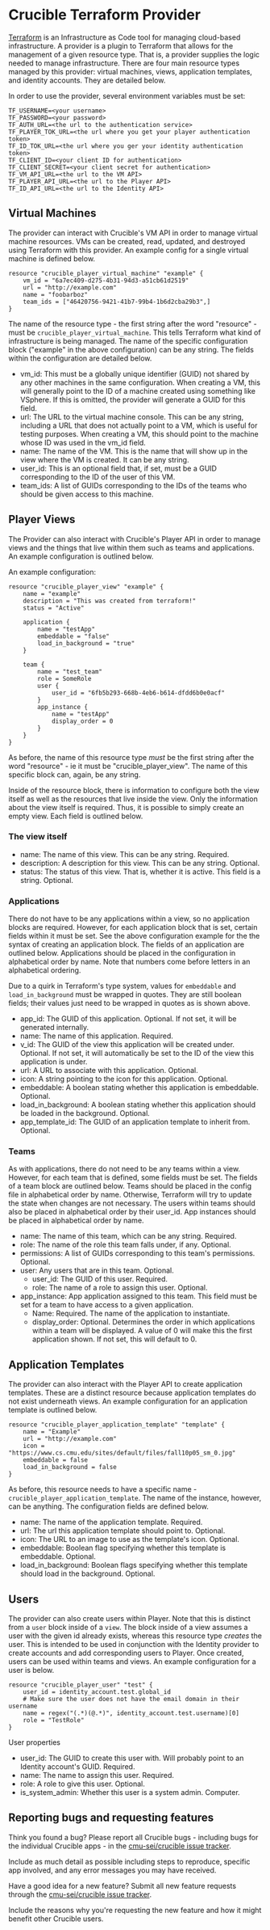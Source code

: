 # Crucible Terraform Provider

[Terraform](https://www.terraform.io/) is an Infrastructure as Code tool for managing cloud-based infrastructure. A provider is a plugin to Terraform that allows for the management of a given resource type. That is, a provider supplies the logic needed to manage infrastructure. There are four main resource types managed by this provider: virtual machines, views, application templates, and identity accounts. They are detailed below.

In order to use the provider, several environment variables must be set:
``` 
TF_USERNAME=<your username>
TF_PASSWORD=<your password>
TF_AUTH_URL=<the url to the authentication service>
TF_PLAYER_TOK_URL=<the url where you get your player authentication token>
TF_ID_TOK_URL=<the url where you ger your identity authentication token>
TF_CLIENT_ID=<your client ID for authentication>
TF_CLIENT_SECRET=<your client secret for authentication>
TF_VM_API_URL=<the url to the VM API>
TF_PLAYER_API_URL=<the url to the Player API>
TF_ID_API_URL=<the url to the Identity API>
``` 

## Virtual Machines

The provider can interact with Crucible's VM API in order to manage virtual machine resources. VMs can be created, read, updated, and destroyed using Terraform with this provider. An example config for a single virtual machine is defined below.

```
resource "crucible_player_virtual_machine" "example" {
	vm_id = "6a7ec409-d275-4b31-94d3-a51cb61d2519"
	url = "http://example.com"
	name = "foobarboz"
	team_ids = ["46420756-9421-41b7-99b4-1b6d2cba29b3",]
}
```
The name of the resource type - the first string after the word "resource" - must be `crucible_player_virtual_machine`. This tells Terraform what kind of infrastructure is being managed. The name of the specific configuration block ("example" in the above configuration) can be any string. The fields within the configuration are detailed below.

<ul>
<li> vm_id: This must be a globally unique identifier (GUID) not shared by any other machines in the same configuration. When creating a VM, this will generally point to the ID of a machine created using something like VSphere. If this is omitted, the provider will generate a GUID for this field. 
<li> url: The URL to the virtual machine console. This can be any string, including a URL that does not actually point to a VM, which is useful for testing purposes. When creating a VM, this should point to the machine whose ID was used in the vm_id field.
<li> name: The name of the VM. This is the name that will show up in the view where the VM is created. It can be any string.
<li> user_id: This is an optional field that, if set, must be a GUID corresponding to the ID of the user of this VM.
<li> team_ids: A list of GUIDs corresponding to the IDs of the teams who should be given access to this machine.
</ul>

## Player Views

The Provider can also interact with Crucible's Player API in order to manage views and the things that live within them such as teams and applications. An example configuration is outlined below. 

An example configuration:
```
resource "crucible_player_view" "example" {
	name = "example"
	description = "This was created from terraform!"
	status = "Active"

	application	{
		name = "testApp"
		embeddable = "false"
		load_in_background = "true"
	}

	team {
		name = "test_team"
		role = SomeRole
		user {
			user_id = "6fb5b293-668b-4eb6-b614-dfdd6b0e0acf"
		}
		app_instance {
			name = "testApp"
			display_order = 0
		}
	}
}
```
As before, the name of this resource type _must_ be the first string after the word "resource" - ie it must be "crucible_player_view". The name of this specific block can, again, be any string.

Inside of the resource block, there is information to configure both the view itself as well as the resources that live inside the view. Only the information about the view itself is required. Thus, it is possible to simply create an empty view. Each field is outlined below.

### The view itself
<ul>
<li> name: The name of this view. This can be any string. Required.
<li> description: A description for this view. This can be any string. Optional.
<li> status: The status of this view. That is, whether it is active. This field is a string. Optional.
</ul>

### Applications
There do not have to be any applications within a view, so no application blocks are required. However, for each application block that is set, certain fields within it must be set. See the above configuration example for the the syntax of creating an application block. The fields of an application are outlined below. Applications should be placed in the configuration in alphabetical order by name. Note that numbers come before letters in an alphabetical ordering. 

Due to a quirk in Terraform's type system, values for `embeddable` and `load_in_background` must be wrapped in quotes. They are still boolean fields; their values just need to be wrapped in quotes as is shown above.

<ul>
<li> app_id: The GUID of this application. Optional. If not set, it will be generated internally.
<li> name: The name of this application. Required.
<li> v_id: The GUID of the view this application will be created under. Optional. If not set, it will automatically be set to the ID of the view this application is under.
<li> url: A URL to associate with this application. Optional.
<li> icon: A string pointing to the icon for this application. Optional.
<li> embeddable: A boolean stating whether this application is embeddable. Optional.
<li> load_in_background: A boolean stating whether this application should be loaded in the background. Optional.
<li> app_template_id: The GUID of an application template to inherit from. Optional.
</ul> 

### Teams
As with applications, there do not need to be any teams within a view. However, for each team that is defined, some fields must be set. The fields of a team block are outlined below. Teams should be placed in the config file in alphabetical order by name. Otherwise, Terraform will try to update the state when changes are not necessary. The users within teams should also be placed in alphabetical order by their user_id. App instances should be placed in alphabetical order by name.
<ul>
<li> name: The name of this team, which can be any string. Required.
<li> role: The name of the role this team falls under, if any. Optional.
<li> permissions: A list of GUIDs corresponding to this team's permissions. Optional.
<li> user: Any users that are in this team. Optional.
	<ul>
	<li> user_id: The GUID of this user. Required.
	<li> role: The name of a role to assign this user. Optional.
	</ul>
<li> app_instance: App application assigned to this team. This field must be set for a team to have access to a given application.
	<ul>
	<li> Name: Required. The name of the application to instantiate.
	<li> display_order: Optional. Determines the order in which applications within a team will be displayed. A value of 0 will make this the first application shown. If not set, this will default to 0.
	</ul>  
</ul>

## Application Templates
The provider can also interact with the Player API to create application templates. These are a distinct resource because application templates do not exist underneath views. An example configuration for an application template is outlined below. 

```
resource "crucible_player_application_template" "template" {
	name = "Example"
	url = "http://example.com"
	icon = "https://www.cs.cmu.edu/sites/default/files/fall10p05_sm_0.jpg"
	embeddable = false
	load_in_background = false
}
```

As before, this resource needs to have a specific name - `crucible_player_application_template`. The name of the instance, however, can be anything. The configuration fields are defined below.
<ul>
<li> name: The name of the application template. Required. 
<li> url: The url this application template should point to. Optional.
<li> icon: The URL to an image to use as the template's icon. Optional.
<li> embeddable: Boolean flag specifying whether this template is embeddable. Optional.
<li> load_in_background: Boolean flags specifying whether this template should load in the background. Optional.
</ul> 

## Users
The provider can also create users within Player. Note that this is distinct from a `user` block inside of a `view`. The block inside of a view assumes a user with the given id already exists, whereas this resource type _creates_ the user. This is intended to be used in conjunction with the Identity provider to create accounts and add corresponding users to Player. Once created, users can be used within teams and views. An example configuration for a user is below.
```
resource "crucible_player_user" "test" {
    user_id = identity_account.test.global_id
    # Make sure the user does not have the email domain in their username
    name = regex("(.*)(@.*)", identity_account.test.username)[0]
    role = "TestRole"
}
```
User properties

- user_id: The GUID to create this user with. Will probably point to an Identity account's GUID. Required.
- name: The name to assign this user. Required.
- role: A role to give this user. Optional.
- is_system_admin: Whether this user is a system admin. Computer.

## Reporting bugs and requesting features

Think you found a bug? Please report all Crucible bugs - including bugs for the individual Crucible apps - in the [cmu-sei/crucible issue tracker](https://github.com/cmu-sei/crucible/issues). 

Include as much detail as possible including steps to reproduce, specific app involved, and any error messages you may have received.

Have a good idea for a new feature? Submit all new feature requests through the [cmu-sei/crucible issue tracker](https://github.com/cmu-sei/crucible/issues). 

Include the reasons why you're requesting the new feature and how it might benefit other Crucible users.	
